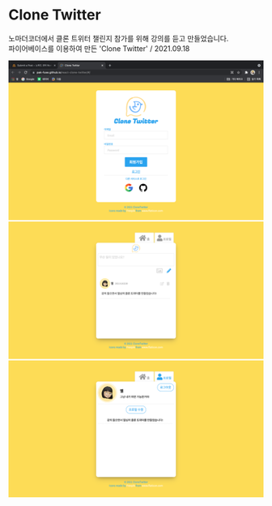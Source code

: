 # Clone Twitter

노마더코더에서 클론 트위터 챌린지 참가를 위해 강의를 듣고 만들었습니다.  
파이어베이스를 이용하여 만든 'Clone Twitter' / 2021.09.18

<img src="Clone-Twitter.png" alt="Clone Twitter" />
<img src="Clone-Twitter-Home.png" alt="Clone Twitter Home" />
<img src="Clone-Twitter-Profile.png" alt="Clone Twitter Profile" />
